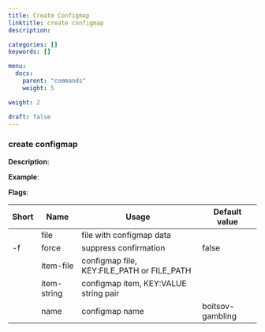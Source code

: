```yaml
---
title: Create Configmap
linktitle: create configmap
description: 

categories: []
keywords: []

menu:
  docs:
    parent: "commands"
    weight: 5

weight: 2

draft: false
---
```


### create configmap

**Description**:



**Example**:



**Flags**:

| Short | Name | Usage | Default value |
| ----- | ---- | ----- | ------------- |
|  | file | file with configmap data |  |
| -f | force | suppress confirmation | false |
|  | item-file | configmap file, KEY:FILE_PATH or FILE_PATH |  |
|  | item-string | configmap item, KEY:VALUE string pair |  |
|  | name | configmap name | boitsov-gambling |



